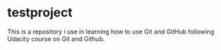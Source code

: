 # testproject
This is a repository i use in learning how to use Git and GitHub following Udacity course on Git and Github.
